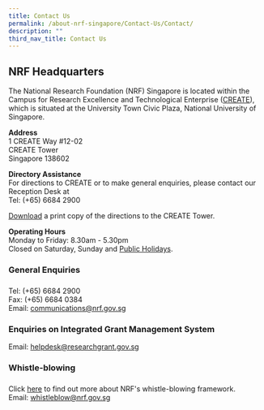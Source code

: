 ```yaml
---
title: Contact Us
permalink: /about-nrf-singapore/Contact-Us/Contact/
description: ""
third_nav_title: Contact Us
---
```


NRF Headquarters
----------------

The National Research Foundation (NRF) Singapore is located within the Campus for Research Excellence and Technological Enterprise ([CREATE](https://www.nrf.gov.sg/about-nrf/nrf-headquarters#create)), which is situated at the University Town Civic Plaza, National University of Singapore.



**Address**  
1 CREATE Way #12-02  
CREATE Tower  
Singapore 138602


**Directory Assistance**  
For directions to CREATE or to make general enquiries, please contact our Reception Desk at   
Tel: (+65) 6684 2900

[Download](https://www.nrf.gov.sg/docs/default-source/default-document-library/directions-to-create.pdf?sfvrsn=e58a5aea_2 "Download") a print copy of the directions to the CREATE Tower.

**Operating Hours**  
Monday to Friday: 8.30am - 5.30pm  
Closed on Saturday, Sunday and [Public Holidays](http://www.mom.gov.sg/employment-practices/leave-and-holidays/Pages/public-holidays-2014.aspx).

### General Enquiries
###

Tel: (+65) 6684 2900  
Fax: (+65) 6684 0384  
Email: [communications@nrf.gov.sg](mailto:communications@nrf.gov.sg)

### Enquiries on Integrated Grant Management System

Email: [helpdesk@researchgrant.gov.sg](mailto:helpdesk@researchgrant.gov.sg)  
  

### Whistle-blowing
###

Click [here](https://www.nrf.gov.sg/about-nrf/nrf-headquarters/contact-us/whistle-blowing) to find out more about NRF's whistle-blowing framework.  
Email: [whistleblow@nrf.gov.sg](mailto:whistleblow@nrf.gov.sg)